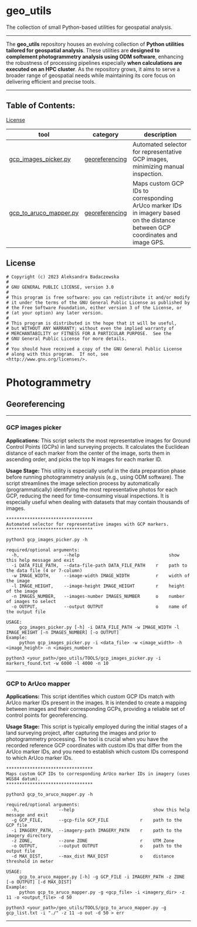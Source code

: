# geo_utils
The collection of small Python-based utilities for geospatial analysis.

---

The **geo_utils** repository houses an evolving collection of **Python utilities tailored for geospatial analysis**. These utilities are **designed to complement photogrammetry analysis using ODM software**, enhancing the robustness of processing pipelines especially **when calculations are executed on an HPC cluster**. As the repository grows, it aims to serve a broader range of geospatial needs while maintaining its core focus on delivering efficient and precise tools.

---

## Table of Contents:

[License](#license)

| tool                       | category       | description |
|----------------------------|----------------|-------------|
|[gcp_images_picker.py](#gcp-images-picker)      | [georeferencing](#georeferencing) | Automated selector for representative GCP images, minimizing manual inspection.|
|[gcp_to_aruco_mapper.py](#gcp-to-aruco-mapper)  | [georeferencing](#georeferencing) | Maps custom GCP IDs to corresponding ArUco marker IDs in imagery based on the distance between GCP coordinates and image GPS.|


## License

```
# Copyright (c) 2023 Aleksandra Badaczewska
#
# GNU GENERAL PUBLIC LICENSE, version 3.0
#
# This program is free software: you can redistribute it and/or modify
# it under the terms of the GNU General Public License as published by
# the Free Software Foundation, either version 3 of the License, or
# (at your option) any later version.
#
# This program is distributed in the hope that it will be useful,
# but WITHOUT ANY WARRANTY; without even the implied warranty of
# MERCHANTABILITY or FITNESS FOR A PARTICULAR PURPOSE.  See the
# GNU General Public License for more details.
#
# You should have received a copy of the GNU General Public License
# along with this program.  If not, see <http://www.gnu.org/licenses/>.
```

# Photogrammetry

## Georeferencing

---

### GCP images picker

**Applications:** This script selects the most representative images for Ground Control Points (GCPs) in land surveying projects. It calculates the Euclidean distance of each marker from the center of the image, sorts them in ascending order, and picks the top N images for each marker ID.

**Usage Stage:** This utility is especially useful in the data preparation phase before running photogrammetry analysis (e.g., using ODM software). The script streamlines the image selection process by automatically (programmatically) identifying the most representative photos for each GCP, reducing the need for time-consuming visual inspections. It is especially useful when dealing with datasets that may contain thousands of images.

```
*********************************
Automated selector for representative images with GCP markers.
*********************************

python3 gcp_images_picker.py -h

required/optional arguments:
  -h,                 --help                                  show this help message and exit
  -i DATA_FILE_PATH,  --data-file-path DATA_FILE_PATH    r    path to the data file (4 or 7-column)
  -w IMAGE_WIDTH,     --image-width IMAGE_WIDTH          r    width of the image
  -l IMAGE_HEIGHT,    --image-height IMAGE_HEIGHT        r    height of the image
  -n IMAGES_NUMBER,   --images-number IMAGES_NUMBER      o    number of images to select
  -o OUTPUT,          --output OUTPUT                    o    name of the output file

USAGE:
     gcp_images_picker.py [-h] -i DATA_FILE_PATH -w IMAGE_WIDTH -l IMAGE_HEIGHT [-n IMAGES_NUMBER] [-o OUTPUT]
Example:
     python gcp_images_picker.py -i <data_file> -w <image_width> -h <image_height> -n <images_number>
```


```
python3 <your_path>/geo_utils/TOOLS/gcp_images_picker.py -i markers_found.txt -w 6000 -l 4000 -n 10
```

---

### GCP to ArUco mapper

**Applications:** This script identifies which custom GCP IDs match with ArUco marker IDs present in the images. It is intended to create a mapping between images and their corresponding GCPs, providing a reliable set of control points for georeferencing.

**Usage Stage:** This script is typically employed during the initial stages of a land surveying project, after capturing the images and prior to photogrammetry processing. The tool is crucial when you have the recorded reference GCP coordinates with custom IDs that differ from the ArUco marker IDs, and you need to establish which custom IDs correspond to which ArUco marker IDs.

```
*********************************
Maps custom GCP IDs to corresponding ArUco marker IDs in imagery (uses WGS84 datum).
*********************************

python3 gcp_to_aruco_mapper.py -h

required/optional arguments:
  -h,               --help                              show this help message and exit
  -g GCP_FILE,      --gcp-file GCP_FILE            r    path to the GCP file
  -i IMAGERY_PATH,  --imagery-path IMAGERY_PATH    r    path to the imagery directory
  -z ZONE,          --zone ZONE                    r    UTM Zone
  -o OUTPUT,        --output OUTPUT                o    path to the output file
  -d MAX_DIST,      --max_dist MAX_DIST            o    distance threshold in meter

USAGE:
     gcp_to_aruco_mapper.py [-h] -g GCP_FILE -i IMAGERY_PATH -z ZONE [-o OUTPUT] [-d MAX_DIST]
Example:
     python gcp_to_aruco_mapper.py -g <gcp_file> -i <imagery_dir> -z 11 -o <output_file> -d 50
```


```
python3 <your_path>/geo_utils/TOOLS/gcp_to_aruco_mapper.py -g gcp_list.txt -i "./" -z 11 -o out -d 50 > err
```

---
